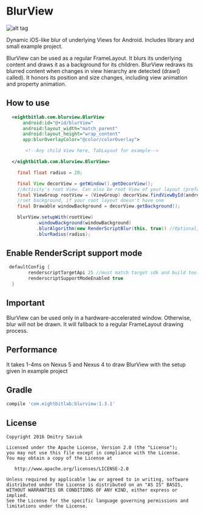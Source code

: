 # BlurView

![alt tag](https://github.com/Dimezis/BlurView/blob/master/BlurScreenshot.png)

Dynamic iOS-like blur of underlying Views for Android. 
Includes library and small example project.

BlurView can be used as a regular FrameLayout. It blurs its underlying content and draws it as a background for its children.
BlurView redraws its blurred content when changes in view hierarchy are detected (draw() called). 
It honors its position and size changes, including view animation and property animation.

## How to use
```XML
  <eightbitlab.com.blurview.BlurView
      android:id="@+id/blurView"
      android:layout_width="match_parent"
      android:layout_height="wrap_content"
      app:blurOverlayColor="@color/colorOverlay">

       <!--Any child View here, TabLayout for example-->

  </eightbitlab.com.blurview.BlurView>
```

```Java
    final float radius = 20;

    final View decorView = getWindow().getDecorView();
    //Activity's root View. Can also be root View of your layout (preferably)
    final ViewGroup rootView = (ViewGroup) decorView.findViewById(android.R.id.content);
    //set background, if your root layout doesn't have one
    final Drawable windowBackground = decorView.getBackground();

    blurView.setupWith(rootView)
           .windowBackground(windowBackground)
           .blurAlgorithm(new RenderScriptBlur(this, true)) //Optional, enabled by default. User can have custom implementation
           .blurRadius(radius);
```

## Enable RenderScript support mode

```Groovy
 defaultConfig {
        renderscriptTargetApi 25 //must match target sdk and build tools, 23+
        renderscriptSupportModeEnabled true
  }
```

## Important
BlurView can be used only in a hardware-accelerated window.
Otherwise, blur will not be drawn. It will fallback to a regular FrameLayout drawing process.

## Performance
It takes 1-4ms on Nexus 5 and Nexus 4 to draw BlurView with the setup given in example project

## Gradle
```Groovy
compile 'com.eightbitlab:blurview:1.3.1'
```

License
-------

    Copyright 2016 Dmitry Saviuk

    Licensed under the Apache License, Version 2.0 (the "License");
    you may not use this file except in compliance with the License.
    You may obtain a copy of the License at

       http://www.apache.org/licenses/LICENSE-2.0

    Unless required by applicable law or agreed to in writing, software
    distributed under the License is distributed on an "AS IS" BASIS,
    WITHOUT WARRANTIES OR CONDITIONS OF ANY KIND, either express or implied.
    See the License for the specific language governing permissions and
    limitations under the License.
